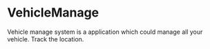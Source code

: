 # VehicleManage

Vehicle manage system is a application which could manage all your vehicle. Track the location. 
